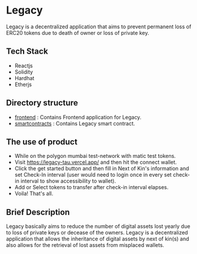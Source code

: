 # Legacy

Legacy is a decentralized application that aims to prevent permanent loss of ERC20 tokens due to death of owner or loss of private key.


## Tech Stack

- Reactjs
- Solidity
- Hardhat
- Etherjs


## Directory structure

- [frontend](./frontend) : Contains Frontend application for Legacy.
- [smartcontracts](./smartcontracts) : Contains Legacy smart contract.

## The use of product
 - While on the polygon mumbai test-network  with matic test tokens.
 - Visit https://legacy-tau.vercel.app/ and then hit the connect wallet.
 - Click the get started button and then fill in Next of Kin's information and set Check-In interval (user would need to login once in every set check-in interval to show accessibility to wallet).
 - Add or Select tokens to transfer after check-in interval elapses.
 - Voila! That's all.

## Brief Description
 Legacy basically aims to reduce the number of digital assets lost yearly due to loss of private keys or decease of the owners. Legacy is a decentralized application that allows the inheritance of digital assets by next of kin(s) and also allows for the retrieval of lost assets from misplaced wallets. 
